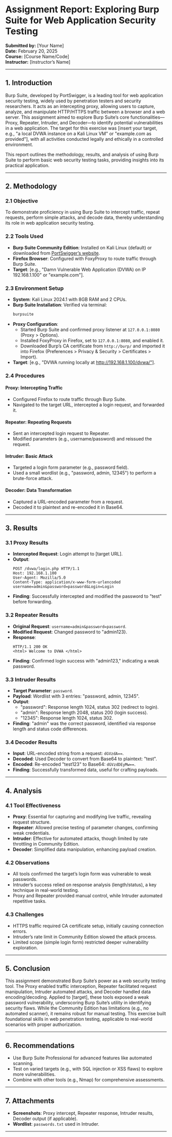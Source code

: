 
# Assignment Report: Exploring Burp Suite for Web Application Security Testing

**Submitted by:** [Your Name]  
**Date:** February 20, 2025  
**Course:** [Course Name/Code]  
**Instructor:** [Instructor’s Name]  

---

## 1. Introduction

Burp Suite, developed by PortSwigger, is a leading tool for web application security testing, widely used by penetration testers and security researchers. It acts as an intercepting proxy, allowing users to capture, analyze, and manipulate HTTP/HTTPS traffic between a browser and a web server. This assignment aimed to explore Burp Suite’s core functionalities—Proxy, Repeater, Intruder, and Decoder—to identify potential vulnerabilities in a web application. The target for this exercise was [insert your target, e.g., "a local DVWA instance on a Kali Linux VM" or "example.com as provided"], with all activities conducted legally and ethically in a controlled environment.

This report outlines the methodology, results, and analysis of using Burp Suite to perform basic web security testing tasks, providing insights into its practical application.

---

## 2. Methodology

### 2.1 Objective
To demonstrate proficiency in using Burp Suite to intercept traffic, repeat requests, perform simple attacks, and decode data, thereby understanding its role in web application security testing.

### 2.2 Tools Used
- **Burp Suite Community Edition**: Installed on Kali Linux (default) or downloaded from [PortSwigger’s website](https://portswigger.net/burp/communitydownload).
- **Firefox Browser**: Configured with FoxyProxy to route traffic through Burp Suite.
- **Target**: [e.g., "Damn Vulnerable Web Application (DVWA) on IP 192.168.1.100" or "example.com"].

### 2.3 Environment Setup
- **System**: Kali Linux 2024.1 with 8GB RAM and 2 CPUs.
- **Burp Suite Installation**: Verified via terminal:
  ```bash
  burpsuite
  ```
- **Proxy Configuration**:
  - Started Burp Suite and confirmed proxy listener at `127.0.0.1:8080` (Proxy > Options).
  - Installed FoxyProxy in Firefox, set to `127.0.0.1:8080`, and enabled it.
  - Downloaded Burp’s CA certificate from `http://burp/` and imported it into Firefox (Preferences > Privacy & Security > Certificates > Import).
- **Target**: [e.g., "DVWA running locally at http://192.168.1.100/dvwa/"].

### 2.4 Procedures
#### Proxy: Intercepting Traffic
- Configured Firefox to route traffic through Burp Suite.
- Navigated to the target URL, intercepted a login request, and forwarded it.

#### Repeater: Repeating Requests
- Sent an intercepted login request to Repeater.
- Modified parameters (e.g., username/password) and reissued the request.

#### Intruder: Basic Attack
- Targeted a login form parameter (e.g., password field).
- Used a small wordlist (e.g., "password, admin, 12345") to perform a brute-force attack.

#### Decoder: Data Transformation
- Captured a URL-encoded parameter from a request.
- Decoded it to plaintext and re-encoded it in Base64.

---

## 3. Results

### 3.1 Proxy Results
- **Intercepted Request**: Login attempt to [target URL].
- **Output**:
  ```
  POST /dvwa/login.php HTTP/1.1
  Host: 192.168.1.100
  User-Agent: Mozilla/5.0
  Content-Type: application/x-www-form-urlencoded
  username=admin&password=password&Login=Login
  ```
- **Finding**: Successfully intercepted and modified the password to "test" before forwarding.

### 3.2 Repeater Results
- **Original Request**: `username=admin&password=password`.
- **Modified Request**: Changed password to "admin123}.
- **Response**:
  ```
  HTTP/1.1 200 OK
  <html> Welcome to DVWA </html>
  ```
- **Finding**: Confirmed login success with "admin123," indicating a weak password.

### 3.3 Intruder Results
- **Target Parameter**: `password`.
- **Payload**: Wordlist with 3 entries: "password, admin, 12345".
- **Output**:
  - "password": Response length 1024, status 302 (redirect to login).
  - "admin": Response length 2048, status 200 (login success).
  - "12345": Response length 1024, status 302.
- **Finding**: "admin" was the correct password, identified via response length and status code differences.

### 3.4 Decoder Results
- **Input**: URL-encoded string from a request: `dGVzdA==`.
- **Decoded**: Used Decoder to convert from Base64 to plaintext: "test".
- **Encoded**: Re-encoded "test123" to Base64: `dGVzdDEyMw==`.
- **Finding**: Successfully transformed data, useful for crafting payloads.

---

## 4. Analysis

### 4.1 Tool Effectiveness
- **Proxy**: Essential for capturing and modifying live traffic, revealing request structure.
- **Repeater**: Allowed precise testing of parameter changes, confirming weak credentials.
- **Intruder**: Effective for automated attacks, though limited by rate throttling in Community Edition.
- **Decoder**: Simplified data manipulation, enhancing payload creation.

### 4.2 Observations
- All tools confirmed the target’s login form was vulnerable to weak passwords.
- Intruder’s success relied on response analysis (length/status), a key technique in real-world testing.
- Proxy and Repeater provided manual control, while Intruder automated repetitive tasks.

### 4.3 Challenges
- HTTPS traffic required CA certificate setup, initially causing connection errors.
- Intruder’s rate limit in Community Edition slowed the attack process.
- Limited scope (simple login form) restricted deeper vulnerability exploration.

---

## 5. Conclusion

This assignment demonstrated Burp Suite’s power as a web security testing tool. The Proxy enabled traffic interception, Repeater facilitated request manipulation, Intruder automated attacks, and Decoder handled data encoding/decoding. Applied to [target], these tools exposed a weak password vulnerability, underscoring Burp Suite’s utility in identifying security flaws. While the Community Edition has limitations (e.g., no automated scanner), it remains robust for manual testing. This exercise built foundational skills in web penetration testing, applicable to real-world scenarios with proper authorization.

---

## 6. Recommendations
- Use Burp Suite Professional for advanced features like automated scanning.
- Test on varied targets (e.g., with SQL injection or XSS flaws) to explore more vulnerabilities.
- Combine with other tools (e.g., Nmap) for comprehensive assessments.

---

## 7. Attachments
- **Screenshots**: Proxy intercept, Repeater response, Intruder results, Decoder output (if applicable).
- **Wordlist**: `passwords.txt` used in Intruder.

---
